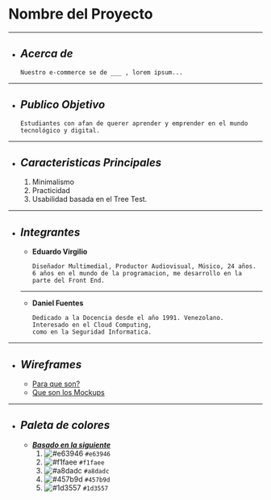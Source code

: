 # Nombre del Proyecto
___

+ ## ___Acerca de___
    ```
    Nuestro e-commerce se de ___ , lorem ipsum...
___

+ ## ___Publico Objetivo___
    ```
    Estudiantes con afan de querer aprender y emprender en el mundo tecnológico y digital.
___

+ ## ___Caracteristicas Principales___
    1. Minimalismo
    2. Practicidad
    3. Usabilidad basada en el Tree Test.
___

+ ## ___Integrantes___

    - __Eduardo Virgilio__

        ```
        Diseñador Multimedial, Productor Audiovisual, Músico, 24 años.
        6 años en el mundo de la programacion, me desarrollo en la parte del Front End.
    ___

    - __Daniel Fuentes__

        ```
        Dedicado a la Docencia desde el año 1991. Venezolano. Interesado en el Cloud Computing,
        como en la Seguridad Informatica.
___

+ ## ___Wireframes___
    - [Para que son?](https://www.lucidchart.com/pages/es/que-es-un-wireframe-para-un-sitio-web#section_1)
    - [Que son los Mockups](https://es.ryte.com/wiki/Mockup)
___   

+ ## ___Paleta de colores___
    - [___Basado en la siguiente___](https://coolors.co/e63946-f1faee-a8dadc-457b9d-1d3557)
        1. ![#e63946](https://via.placeholder.com/15/e63946/000000?text=+) `#e63946`
        2. ![#f1faee](https://via.placeholder.com/15/f1faee/000000?text=+) `#f1faee`
        3. ![#a8dadc](https://via.placeholder.com/15/a8dadc/000000?text=+) `#a8dadc`
        4. ![#457b9d](https://via.placeholder.com/15/457b9d/000000?text=+) `#457b9d`
        5. ![#1d3557](https://via.placeholder.com/15/1d3557/000000?text=+) `#1d3557`